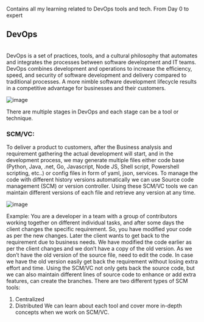 Contains all my learning related to DevOps tools and tech. From Day 0 to expert
<h2> DevOps </h2>
<br>
DevOps is a set of practices, tools, and a cultural philosophy that automates and integrates the processes between software development and IT teams.
DevOps combines development and operations to increase the efficiency, speed, and security of software development and delivery compared to traditional processes. A more nimble software development lifecycle results in a competitive advantage for businesses and their customers.

![image](https://github.com/SaiKattamuri/DevOps/assets/50263861/12ee3522-81fd-41a9-9f2d-32caf9968d23)

There are multiple stages in DevOps and each stage can be a tool or technique.

<h3>SCM/VC:</h3>
To deliver a product to customers, after the Business analysis and requirement gathering the actual development will start, and in the development process, we may generate multiple files either code base (Python, Java, .net, Go, Javascript, Node JS, Shell script, Powershell scripting, etc..) or config files in form of yaml, json, services.
To manage the code with different history versions automatically we can use Source code management (SCM) or version controller. Using these SCM/VC tools we can maintain different versions of each file and retrieve any version at any time.

![image](https://github.com/SaiKattamuri/DevOps/assets/50263861/0c6119e8-2036-4cec-aa17-aebf3e4f3dbf)

Example: 
You are a developer in a team with a group of contributors working together on different individual tasks, and after some days the client changes the specific requirement. So, you have modified your code as per the new changes. Later the client wants to get back to the requirement due to business needs.
We have modified the code earlier as per the client changes and we don’t have a copy of the old version. As we don’t have the old version of the source file, need to edit the code. In case we have the old version easily get back the requirement without losing extra effort and time.
Using the SCM/VC not only gets back the source code, but we can also maintain different lines of source code to enhance or add extra features, can create the branches.
There are two different types of SCM tools:
1.	Centralized
2.	Distributed
We can learn about each tool and cover more in-depth concepts when we work on SCM/VC.


